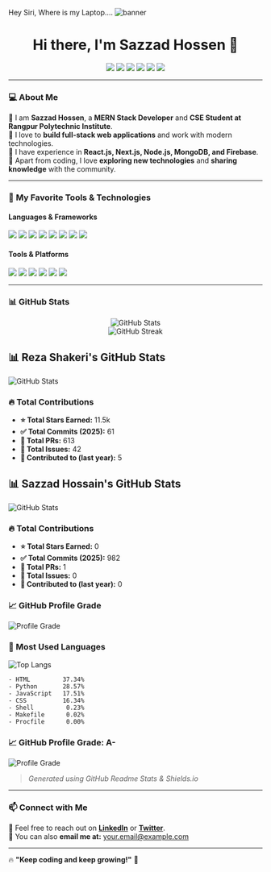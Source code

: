 Hey Siri, Where is my Laptop....
![banner](https://github.com/webDevSazzad/webDevSazzad/assets/121819610/80f4e059-6e5d-4a6e-baf3-7071792be9a9)


<h1 align="center"> 
  Hi there, I'm Sazzad Hossen 👋
</h1>

<p align="center">
  <a href="https://instagram.com/yourprofile"><img src="https://img.shields.io/badge/INSTAGRAM-E4405F?style=for-the-badge&logo=instagram&logoColor=white"></a>
  <a href="https://www.youtube.com/yourchannel"><img src="https://img.shields.io/badge/YOUTUBE-FF0000?style=for-the-badge&logo=youtube&logoColor=white"></a>
  <a href="https://twitter.com/yourprofile"><img src="https://img.shields.io/badge/TWITTER-1DA1F2?style=for-the-badge&logo=twitter&logoColor=white"></a>
  <a href="https://linkedin.com/in/yourprofile"><img src="https://img.shields.io/badge/LINKEDIN-0077B5?style=for-the-badge&logo=linkedin&logoColor=white"></a>
  <a href="https://t.me/yourprofile"><img src="https://img.shields.io/badge/TELEGRAM-26A5E4?style=for-the-badge&logo=telegram&logoColor=white"></a>
  <a href="https://github.com/yourprofile"><img src="https://img.shields.io/badge/GITHUB-181717?style=for-the-badge&logo=github&logoColor=white"></a>
</p>

---

### 💻 **About Me**
🔹 I am **Sazzad Hossen**, a **MERN Stack Developer** and **CSE Student at Rangpur Polytechnic Institute**.  
🔹 I love to **build full-stack web applications** and work with modern technologies.  
🔹 I have experience in **React.js, Next.js, Node.js, MongoDB, and Firebase**.  
🔹 Apart from coding, I love **exploring new technologies** and **sharing knowledge** with the community.  

---

### 🚀 **My Favorite Tools & Technologies**
#### **Languages & Frameworks**  
<p align="left">
  <img src="https://img.shields.io/badge/Javascript-F7DF1E?style=for-the-badge&logo=javascript&logoColor=black">
  <img src="https://img.shields.io/badge/React-61DAFB?style=for-the-badge&logo=react&logoColor=black">
  <img src="https://img.shields.io/badge/Next.js-000000?style=for-the-badge&logo=nextdotjs&logoColor=white">
  <img src="https://img.shields.io/badge/Node.js-339933?style=for-the-badge&logo=nodedotjs&logoColor=white">
  <img src="https://img.shields.io/badge/Express.js-000000?style=for-the-badge&logo=express&logoColor=white">
  <img src="https://img.shields.io/badge/MongoDB-4EA94B?style=for-the-badge&logo=mongodb&logoColor=white">
  <img src="https://img.shields.io/badge/Tailwind_CSS-06B6D4?style=for-the-badge&logo=tailwindcss&logoColor=white">
  <img src="https://img.shields.io/badge/Bootstrap-7952B3?style=for-the-badge&logo=bootstrap&logoColor=white">
</p>

#### **Tools & Platforms**  
<p align="left">
  <img src="https://img.shields.io/badge/Firebase-FFCA28?style=for-the-badge&logo=firebase&logoColor=black">
  <img src="https://img.shields.io/badge/Git-F05032?style=for-the-badge&logo=git&logoColor=white">
  <img src="https://img.shields.io/badge/Github-181717?style=for-the-badge&logo=github&logoColor=white">
  <img src="https://img.shields.io/badge/Postman-FF6C37?style=for-the-badge&logo=postman&logoColor=white">
  <img src="https://img.shields.io/badge/Vercel-000000?style=for-the-badge&logo=vercel&logoColor=white">
  <img src="https://img.shields.io/badge/Docker-2496ED?style=for-the-badge&logo=docker&logoColor=white">
</p>

---

### 📊 **GitHub Stats**
<p align="center">
  <img src="https://github-readme-stats.vercel.app/api?username=yourgithubusername&show_icons=true&theme=radical" alt="GitHub Stats">
  <br/>
  <img src="https://github-readme-streak-stats.herokuapp.com/?user=yourgithubusername&theme=radical" alt="GitHub Streak">
</p>

## 📊 Reza Shakeri's GitHub Stats

![GitHub Stats](https://github-readme-stats.vercel.app/api?username=rezashakeri&show_icons=true&theme=radical)

### 🔥 Total Contributions
- **⭐ Total Stars Earned:** 11.5k
- **✅ Total Commits (2025):** 61
- **🔀 Total PRs:** 613
- **🐞 Total Issues:** 42
- **📌 Contributed to (last year):** 5

## 📊 Sazzad Hossain's GitHub Stats

![GitHub Stats](https://github-readme-stats.vercel.app/api?username=majidulislam&show_icons=true&theme=dark)

### 🔥 Total Contributions
- **⭐ Total Stars Earned:** 0
- **✅ Total Commits (2025):** 982
- **🔀 Total PRs:** 1
- **🐞 Total Issues:** 0
- **📌 Contributed to (last year):** 0

### 📈 GitHub Profile Grade
![Profile Grade](https://img.shields.io/badge/Grade-A%2D-blue)

### 🚀 Most Used Languages
![Top Langs](https://github-readme-stats.vercel.app/api/top-langs/?username=rezashakeri&layout=compact&theme=radical)

```plaintext
- HTML         37.34%
- Python       28.57%
- JavaScript   17.51%
- CSS          16.34%
- Shell         0.23%
- Makefile      0.02%
- Procfile      0.00%
```

### 📈 GitHub Profile Grade: A-
![Profile Grade](https://img.shields.io/badge/Grade-A%2D-green)

> *Generated using GitHub Readme Stats & Shields.io*

---

### 📫 **Connect with Me**
💬 Feel free to reach out on **[LinkedIn](https://linkedin.com/in/yourprofile)** or **[Twitter](https://twitter.com/yourprofile)**.  
📩 You can also **email me at:** your.email@example.com  

---

🔥 **"Keep coding and keep growing!"** 🚀  


